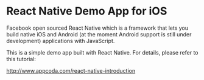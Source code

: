 # React Native Demo App for iOS

Facebook open sourced React Native which is a framework that lets you 
build native iOS and Android (at the moment Android support is still under 
development) applications with JavaScript.

This is a simple demo app built with React Native. For details, please refer to this tutorial:

http://www.appcoda.com/react-native-introduction
